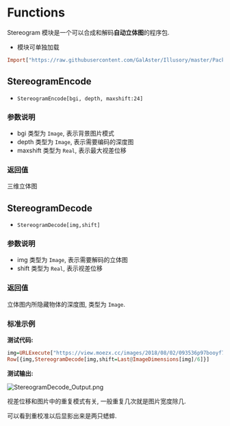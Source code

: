 # Functions

Stereogram 模块是一个可以合成和解码**自动立体图**的程序包.

- 模块可单独加载

```haskell
Import["https://raw.githubusercontent.com/GalAster/Illusory/master/Packages/Module/Stereogram.wl"];
```

## StereogramEncode

- `StereogramEncode[bgi, depth, maxshift:24]`

### 参数说明

- bgi 类型为 `Image`, 表示背景图片模式
- depth 类型为 `Image`, 表示需要编码的深度图
- maxshift 类型为 `Real`, 表示最大视差位移

### 返回值

三维立体图



## StereogramDecode

- `StereogramDecode[img,shift]`

### 参数说明

- img 类型为 `Image`, 表示需要解码的立体图
- shift 类型为 `Real`, 表示视差位移

### 返回值

立体图内所隐藏物体的深度图, 类型为 `Image`.

### 标准示例

**测试代码:**
```haskell
img=URLExecute["https://view.moezx.cc/images/2018/08/02/093536p97booyf7i2bni88.jpg"];
Row[{img,StereogramDecode[img,shift=Last@ImageDimensions[img]/6]}]
```

**测试输出:**

![StereogramDecode_Output.png](https://i.loli.net/2018/08/02/5b6253ee8df11.png)

视差位移和图片中的重复模式有关, 一般重复几次就是图片宽度除几.

可以看到重校准以后显影出来是两只蟋蟀.
